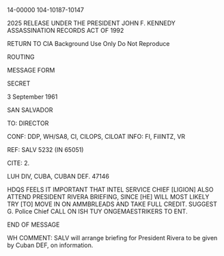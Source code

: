14-00000
104-10187-10147

2025 RELEASE UNDER THE PRESIDENT JOHN F. KENNEDY ASSASSINATION RECORDS ACT OF 1992

RETURN TO CIA
Background Use Only
Do Not Reproduce

ROUTING

MESSAGE FORM

SECRET

3 September 1961

SAN SALVADOR

TO: DIRECTOR

CONF: DDP, WH/SA8, CI, CILOPS, CILOAT
INFO: FI, FilINTZ, VR

REF: SALV 5232 (IN 65051)

CITE: 2.

LUH DIV, CUBA, CUBAN DEF. 47146

HDQS FEELS IT IMPORTANT THAT INTEL SERVICE CHIEF [LIGION] ALSO ATTEND PRESIDENT RIVERA BRIEFING, SINCE [HE] WILL MOST LIKELY TRY [TO] MOVE IN ON AMMBRLEADS AND TAKE FULL CREDIT. SUGGEST G. Police Chief CALL ON ISH TUY ONGEMAESTRIKERS TO ENT.

END OF MESSAGE

WH COMMENT: SALV will arrange briefing for President Rivera to be given by Cuban DEF, on information.
